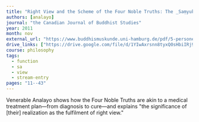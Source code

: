```yaml
---
title: "Right View and the Scheme of the Four Noble Truths: The _Saṃyukta-āgama_ Parallel to the _Sammādiṭṭhi-sutta_ and the Simile of the Four Skills of a Physician"
authors: [analayo]
journal: "the Canadian Journal of Buddhist Studies"
year: 2011
month: nov
external_url: "https://www.buddhismuskunde.uni-hamburg.de/pdf/5-personen/analayo/right-view.pdf"
drive_links: ["https://drive.google.com/file/d/1YIwAxrsnn8tyxQ0sHbiIRj92pVIixq7P/view?usp=drivesdk"]
course: philosophy
tags:
  - function
  - sa
  - view
  - stream-entry
pages: "11--43"
---
```


Venerable Analayo shows how the Four Noble Truths are akin to a medical treatment plan—from diagnosis to cure—and explains "the significance of [their] realization as the fulfilment of right view."
